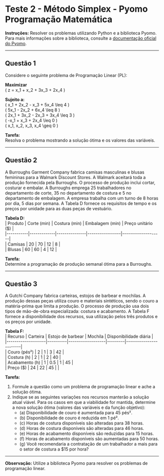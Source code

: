 # Teste 2 - Método Simplex - Pyomo Programação Matemática

**Instruções:** Resolver os problemas utilizando Python e a biblioteca Pyomo. Para mais informações sobre a biblioteca, consulte a [documentação oficial do Pyomo](https://pyomo.readthedocs.io/en/stable/).

---

## Questão 1

Considere o seguinte problema de Programação Linear (PL):

**Maximizar**  
\( z = x_1 + x_2 + 3x_3 + 2x_4 \)

**Sujeito a:**  
\( x_1 + 2x_2 - x_3 + 5x_4 \leq 4 \)  
\( 5x_1 - 2x_2 + 6x_4 \leq 8 \)  
\( 2x_1 + 3x_2 - 2x_3 + 3x_4 \leq 3 \)  
\( -x_1 + x_3 + 2x_4 \leq 0 \)  
\( x_1, x_2, x_3, x_4 \geq 0 \)

**Tarefa:**  
Resolva o problema mostrando a solução ótima e os valores das variáveis.

---

## Questão 2

A Burroughs Garment Company fabrica camisas masculinas e blusas femininas para a Walmark Discount Stores. A Walmark aceitará toda a produção fornecida pela Burroughs. O processo de produção inclui cortar, costurar e embalar. A Burroughs emprega 25 trabalhadores no departamento de corte, 35 no departamento de costura e 5 no departamento de embalagem. A empresa trabalha com um turno de 8 horas por dia, 5 dias por semana. A Tabela D fornece os requisitos de tempo e os preços por unidade para as duas peças de vestuário.

**Tabela D:**  
| Produto   | Corte (min) | Costura (min) | Embalagem (min) | Preço unitário ($) |  
|-----------|-------------|---------------|-----------------|--------------------|  
| Camisas   | 20          | 70            | 12              | 8                  |  
| Blusas    | 60          | 60            | 4               | 12                 |  

**Tarefa:**  
Determine a programação de produção semanal ótima para a Burroughs.

---

## Questão 3

A Gutchi Company fabrica carteiras, estojos de barbear e mochilas. A produção dessas peças utiliza couro e materiais sintéticos, sendo o couro a matéria-prima que limita a produção. O processo de produção usa dois tipos de mão-de-obra especializada: costura e acabamento. A Tabela F fornece a disponibilidade dos recursos, sua utilização pelos três produtos e os preços por unidade.

**Tabela F:**  
| Recurso            | Carteira | Estojo de barbear | Mochila | Disponibilidade diária |  
|--------------------|----------|-------------------|---------|------------------------|  
| Couro (pés²)       | 2        | 1                 | 3       | 42                     |  
| Costura (h)        | 2        | 1                 | 2       | 40                     |  
| Acabamento (h)     | 1        | 0.5               | 1       | 45                     |  
| Preço ($)          | 24       | 22                | 45      |                        |  

**Tarefa:**  
1. Formule a questão como um problema de programação linear e ache a solução ótima.  
2. Indique se as seguintes variações nos recursos manterão a solução atual viável. Para os casos em que a viabilidade for mantida, determine a nova solução ótima (valores das variáveis e da função objetivo):  
   - (a) Disponibilidade de couro é aumentada para 45 pés².  
   - (b) Disponibilidade de couro é reduzida em 1 pé².  
   - (c) Horas de costura disponíveis são alteradas para 38 horas.  
   - (d) Horas de costura disponíveis são alteradas para 46 horas.  
   - (e) Horas de acabamento disponíveis são reduzidas para 15 horas.  
   - (f) Horas de acabamento disponíveis são aumentadas para 50 horas.  
   - (g) Você recomendaria a contratação de um trabalhador a mais para o setor de costura a $15 por hora?

---

**Observação:** Utilize a biblioteca Pyomo para resolver os problemas de programação linear.